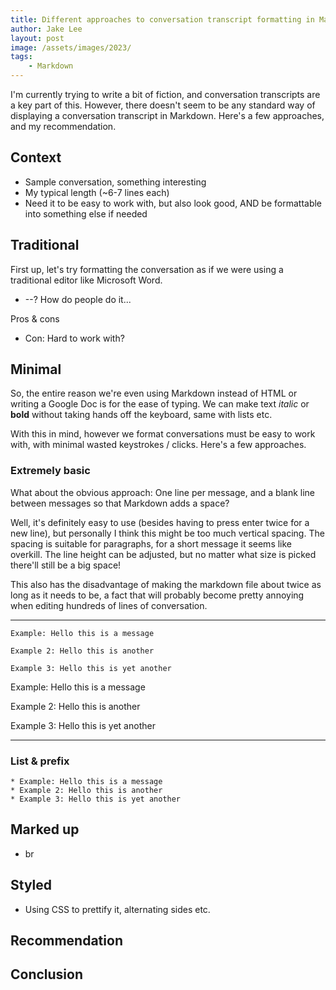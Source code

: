 ```yaml
---
title: Different approaches to conversation transcript formatting in Markdown
author: Jake Lee
layout: post
image: /assets/images/2023/
tags:
    - Markdown
---
```


I'm currently trying to write a bit of fiction, and conversation transcripts are a key part of this. However, there doesn't seem to be any standard way of displaying a conversation transcript in Markdown. Here's a few approaches, and my recommendation.

## Context

* Sample conversation, something interesting
* My typical length (~6-7 lines each)
* Need it to be easy to work with, but also look good, AND be formattable into something else if needed

## Traditional

First up, let's try formatting the conversation as if we were using a traditional editor like Microsoft Word.

* --? How do people do it...

Pros & cons
* Con: Hard to work with?

## Minimal

So, the entire reason we're even using Markdown instead of HTML or writing a Google Doc is for the ease of typing. We can make text *italic* or **bold** without taking hands off the keyboard, same with lists etc.

With this in mind, however we format conversations must be easy to work with, with minimal wasted keystrokes / clicks. Here's a few approaches.

### Extremely basic

What about the obvious approach: One line per message, and a blank line between messages so that Markdown adds a space?

Well, it's definitely easy to use (besides having to press enter twice for a new line), but personally I think this might be too much vertical spacing. The spacing is suitable for paragraphs, for a short message it seems like overkill. The line height can be adjusted, but no matter what size is picked there'll still be a big space!

This also has the disadvantage of making the markdown file about twice as long as it needs to be, a fact that will probably become pretty annoying when editing hundreds of lines of conversation.

---

```
Example: Hello this is a message

Example 2: Hello this is another

Example 3: Hello this is yet another
```

Example: Hello this is a message

Example 2: Hello this is another

Example 3: Hello this is yet another

---

### List & prefix

```
* Example: Hello this is a message
* Example 2: Hello this is another
* Example 3: Hello this is yet another
```

## Marked up

* br

## Styled

* Using CSS to prettify it, alternating sides etc.

## Recommendation

## Conclusion